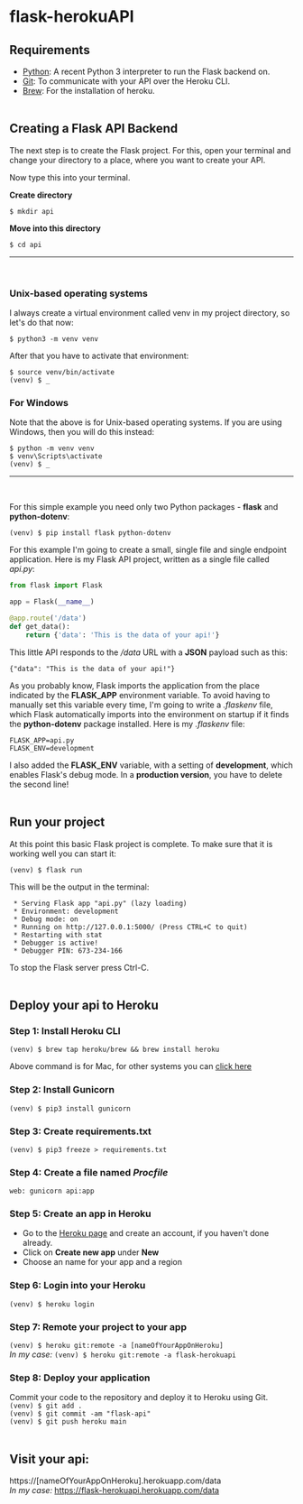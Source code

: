 # flask-herokuAPI

## Requirements
* [Python](https://www.python.org): A recent Python 3 interpreter to run the Flask backend on. <br>
* [Git](https://git-scm.com): To communicate with your API over the Heroku CLI. <br>
* [Brew](https://brew.sh): For the installation of heroku. <br><br>

## Creating a Flask API Backend
The next step is to create the Flask project. For this, open your terminal and change your directory to a place, where you want to create your API. <br>

Now type this into your terminal. <br>

**Create directory** <br>

`$ mkdir api` <br>

**Move into this directory** <br>

`$ cd api` <hr><br>


### Unix-based operating systems
I always create a virtual environment called venv in my project directory, so let's do that now: <br>

`$ python3 -m venv venv` <br>

After that you have to activate that environment: <br>

`$ source venv/bin/activate` <br>
`(venv) $ _` <br>

### For Windows
Note that the above is for Unix-based operating systems. If you are using Windows, then you will do this instead: <br>

`$ python -m venv venv` <br>
`$ venv\Scripts\activate` <br>
`(venv) $ _` <hr><br>

For this simple example you need only two Python packages - **flask** and **python-dotenv**: <br>

`(venv) $ pip install flask python-dotenv` <br>

For this example I'm going to create a small, single file and single endpoint application. Here is my Flask API project, written as a single file called _api.py_:
```python
from flask import Flask

app = Flask(__name__)

@app.route('/data')
def get_data():
    return {'data': 'This is the data of your api!'}
```

This little API responds to the _/data_ URL with a **JSON** payload such as this:
```
{"data": "This is the data of your api!"}
```

As you probably know, Flask imports the application from the place indicated by the **FLASK_APP** environment variable. To avoid having to manually set this variable every time, I'm going to write a _.flaskenv_ file, which Flask automatically imports into the environment on startup if it finds the **python-dotenv** package installed. Here is my _.flaskenv_ file:
```
FLASK_APP=api.py
FLASK_ENV=development
```
I also added the **FLASK_ENV** variable, with a setting of **development**, which enables Flask's debug mode. In a **production version**, you have to delete the second line! <br><br>

## Run your project
At this point this basic Flask project is complete. To make sure that it is working well you can start it: <br>

`(venv) $ flask run` <br>

This will be the output in the terminal:
```
 * Serving Flask app "api.py" (lazy loading)
 * Environment: development
 * Debug mode: on
 * Running on http://127.0.0.1:5000/ (Press CTRL+C to quit)
 * Restarting with stat
 * Debugger is active!
 * Debugger PIN: 673-234-166
```
To stop the Flask server press Ctrl-C. <br><br>

## Deploy your api to Heroku

### Step 1: Install Heroku CLI
`(venv) $ brew tap heroku/brew && brew install heroku` <br>

Above command is for Mac, for other systems you can [click here](https://devcenter.heroku.com/articles/heroku-cli) <br>

### Step 2: Install Gunicorn
`(venv) $ pip3 install gunicorn` <br>

### Step 3: Create requirements.txt
`(venv) $ pip3 freeze > requirements.txt` <br>

### Step 4: Create a file named _Procfile_
```
web: gunicorn api:app
```

### Step 5: Create an app in Heroku
* Go to the [Heroku page](https://www.heroku.com) and create an account, if you haven't done already.
* Click on **Create new app** under **New**
* Choose an name for your app and a region <br>

### Step 6: Login into your Heroku
`(venv) $ heroku login` <br>

### Step 7: Remote your project to your app
`(venv) $ heroku git:remote -a [nameOfYourAppOnHeroku]` <br>
_In my case:_ `(venv) $ heroku git:remote -a flask-herokuapi` <br>

### Step 8: Deploy your application
Commit your code to the repository and deploy it to Heroku using Git. <br>
`(venv) $ git add .` <br>
`(venv) $ git commit -am "flask-api"` <br>
`(venv) $ git push heroku main` <br><br>

## Visit your api:
https://[nameOfYourAppOnHeroku].herokuapp.com/data <br>
_In my case:_ https://flask-herokuapi.herokuapp.com/data <br>
